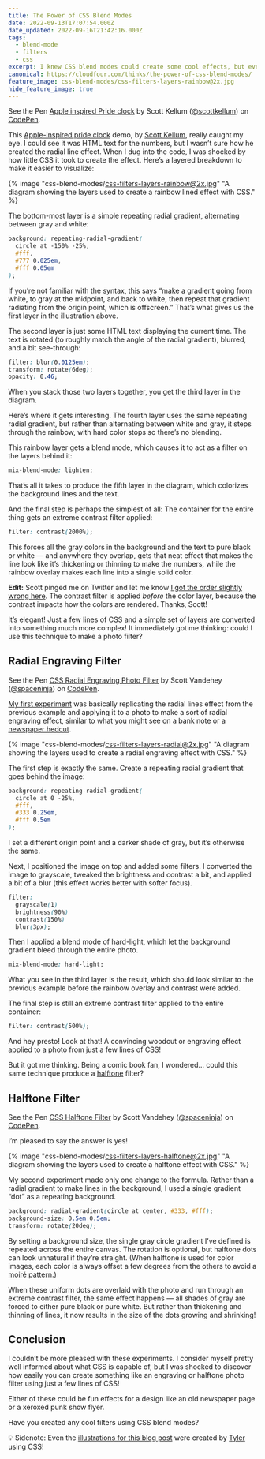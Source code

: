 ```yaml
---
title: The Power of CSS Blend Modes
date: 2022-09-13T17:07:54.000Z
date_updated: 2022-09-16T21:42:16.000Z
tags:
  - blend-mode
  - filters
  - css
excerpt: I knew CSS blend modes could create some cool effects, but even so, a CodePen I saw recently left me shocked at what they’re capable of.
canonical: https://cloudfour.com/thinks/the-power-of-css-blend-modes/
feature_image: css-blend-modes/css-filters-layers-rainbow@2x.jpg
hide_feature_image: true
---
```


<p class="codepen" data-class="aspect-ratio--4x3"  data-default-tab="result" data-slug-hash="gOvXodv" data-user="scottkellum">
  <span>See the Pen <a href="https://codepen.io/scottkellum/pen/gOvXodv">
  Apple inspired Pride clock</a> by Scott Kellum (<a href="https://codepen.io/scottkellum">@scottkellum</a>)
  on <a href="https://codepen.io">CodePen</a>.</span>
</p>
<script async src="https://cpwebassets.codepen.io/assets/embed/ei.js"></script>

This [Apple-inspired pride clock](https://codepen.io/scottkellum/pen/gOvXodv) demo, by [Scott Kellum](https://codepen.io/scottkellum), really caught my eye. I could see it was HTML text for the numbers, but I wasn’t sure how he created the radial line effect. When I dug into the code, I was shocked by how little CSS it took to create the effect. Here’s a layered breakdown to make it easier to visualize:

{% image "css-blend-modes/css-filters-layers-rainbow@2x.jpg" "A diagram showing the layers used to create a rainbow lined effect with CSS." %}

The bottom-most layer is a simple repeating radial gradient, alternating between gray and white:

```css
background: repeating-radial-gradient(
  circle at -150% -25%,
  #fff,
  #777 0.025em,
  #fff 0.05em
);
```

If you’re not familiar with the syntax, this says “make a gradient going from white, to gray at the midpoint, and back to white, then repeat that gradient radiating from the origin point, which is offscreen.” That’s what gives us the first layer in the illustration above.

The second layer is just some HTML text displaying the current time. The text is rotated (to roughly match the angle of the radial gradient), blurred, and a bit see-through:

```css
filter: blur(0.0125em);
transform: rotate(6deg);
opacity: 0.46;
```

When you stack those two layers together, you get the third layer in the diagram.

Here’s where it gets interesting. The fourth layer uses the same repeating radial gradient, but rather than alternating between white and gray, it steps through the rainbow, with hard color stops so there’s no blending.

This rainbow layer gets a blend mode, which causes it to act as a filter on the layers behind it:

```css
mix-blend-mode: lighten;
```

That’s all it takes to produce the fifth layer in the diagram, which colorizes the background lines and the text.

And the final step is perhaps the simplest of all: The container for the entire thing gets an extreme contrast filter applied:

```css
filter: contrast(2000%);
```

This forces all the gray colors in the background and the text to pure black or white — and anywhere they overlap, gets that neat effect that makes the line look like it’s thickening or thinning to make the numbers, while the rainbow overlay makes each line into a single solid color.

**Edit:** Scott pinged me on Twitter and let me know [I got the order slightly wrong here](https://twitter.com/ScottKellum/status/1570885117941514240). The contrast filter is applied _before_ the color layer, because the contrast impacts how the colors are rendered. Thanks, Scott!

It’s elegant! Just a few lines of CSS and a simple set of layers are converted into something much more complex! It immediately got me thinking: could I use this technique to make a photo filter?

## Radial Engraving Filter

<p class="codepen" data-class="aspect-ratio--4x3" data-default-tab="result" data-slug-hash="wvymgba" data-user="spaceninja">
  <span>See the Pen <a href="https://codepen.io/spaceninja/pen/wvymgba">
  CSS Radial Engraving Photo Filter</a> by Scott Vandehey (<a href="https://codepen.io/spaceninja">@spaceninja</a>)
  on <a href="https://codepen.io">CodePen</a>.</span>
</p>
<script async src="https://cpwebassets.codepen.io/assets/embed/ei.js"></script>

[My first experiment](https://codepen.io/spaceninja/pen/wvymgba) was basically replicating the radial lines effect from the previous example and applying it to a photo to make a sort of radial engraving effect, similar to what you might see on a bank note or a [newspaper hedcut](https://en.wikipedia.org/wiki/Hedcut).

{% image "css-blend-modes/css-filters-layers-radial@2x.jpg" "A diagram showing the layers used to create a radial engraving effect with CSS." %}

The first step is exactly the same. Create a repeating radial gradient that goes behind the image:

```css
background: repeating-radial-gradient(
  circle at 0 -25%,
  #fff,
  #333 0.25em,
  #fff 0.5em
);
```

I set a different origin point and a darker shade of gray, but it’s otherwise the same.

Next, I positioned the image on top and added some filters. I converted the image to grayscale, tweaked the brightness and contrast a bit, and applied a bit of a blur (this effect works better with softer focus).

<!-- prettier-ignore -->
```css
filter:
  grayscale(1)
  brightness(90%)
  contrast(150%)
  blur(3px);
```

Then I applied a blend mode of hard-light, which let the background gradient bleed through the entire photo.

```css
mix-blend-mode: hard-light;
```

What you see in the third layer is the result, which should look similar to the previous example before the rainbow overlay and contrast were added.

The final step is still an extreme contrast filter applied to the entire container:

```css
filter: contrast(500%);
```

And hey presto! Look at that! A convincing woodcut or engraving effect applied to a photo from just a few lines of CSS!

But it got me thinking. Being a comic book fan, I wondered… could this same technique produce a [halftone](https://en.wikipedia.org/wiki/Halftone) filter?

## Halftone Filter

<p class="codepen" data-class="aspect-ratio--4x3"  data-default-tab="result" data-slug-hash="oNEOXRZ" data-user="spaceninja" >
  <span>See the Pen <a href="https://codepen.io/spaceninja/pen/oNEOXRZ">
  CSS Halftone Filter</a> by Scott Vandehey (<a href="https://codepen.io/spaceninja">@spaceninja</a>)
  on <a href="https://codepen.io">CodePen</a>.</span>
</p>
<script async src="https://cpwebassets.codepen.io/assets/embed/ei.js"></script>

I’m pleased to say the answer is yes!

{% image "css-blend-modes/css-filters-layers-halftone@2x.jpg" "A diagram showing the layers used to create a halftone effect with CSS." %}

My second experiment made only one change to the formula. Rather than a radial gradient to make lines in the background, I used a single gradient “dot” as a repeating background.

```css
background: radial-gradient(circle at center, #333, #fff);
background-size: 0.5em 0.5em;
transform: rotate(20deg);
```

By setting a background size, the single gray circle gradient I’ve defined is repeated across the entire canvas. The rotation is optional, but halftone dots can look unnatural if they’re straight. (When halftone is used for color images, each color is always offset a few degrees from the others to avoid a [moiré pattern](https://en.wikipedia.org/wiki/Moir%C3%A9_pattern).)

When these uniform dots are overlaid with the photo and run through an extreme contrast filter, the same effect happens — all shades of gray are forced to either pure black or pure white. But rather than thickening and thinning of lines, it now results in the size of the dots growing and shrinking!

## Conclusion

I couldn’t be more pleased with these experiments. I consider myself pretty well informed about what CSS is capable of, but I was shocked to discover how easily you can create something like an engraving or halftone photo filter using just a few lines of CSS!

Either of these could be fun effects for a design like an old newspaper page or a xeroxed punk show flyer.

Have you created any cool filters using CSS blend modes?

<aside>

💡 Sidenote: Even the [illustrations for this blog post](https://codepen.io/tylersticka/pen/oNqoJqd) were created by [Tyler](https://cloudfour.com/is/tyler/) using CSS!

</aside>
